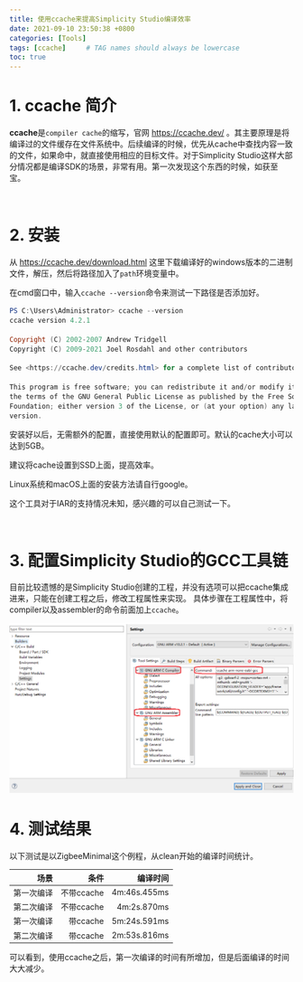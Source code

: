 ```yaml
---
title: 使用ccache来提高Simplicity Studio编译效率
date: 2021-09-10 23:50:38 +0800 
categories: [Tools]
tags: [ccache]     # TAG names should always be lowercase
toc: true
---
```


# 1. ccache 简介
**ccache**是`compiler cache`的缩写，官网 https://ccache.dev/ 。其主要原理是将编译过的文件缓存在文件系统中。后续编译的时候，优先从cache中查找内容一致的文件，如果命中，就直接使用相应的目标文件。对于Simplicity Studio这样大部分情况都是编译SDK的场景，非常有用。第一次发现这个东西的时候，如获至宝。  

<br>

# 2. 安装
从 https://ccache.dev/download.html 这里下载编译好的windows版本的二进制文件，解压，然后将路径加入了`path`环境变量中。

在cmd窗口中，输入`ccache --version`命令来测试一下路径是否添加好。
```powershell
PS C:\Users\Administrator> ccache --version
ccache version 4.2.1

Copyright (C) 2002-2007 Andrew Tridgell
Copyright (C) 2009-2021 Joel Rosdahl and other contributors

See <https://ccache.dev/credits.html> for a complete list of contributors.

This program is free software; you can redistribute it and/or modify it under
the terms of the GNU General Public License as published by the Free Software
Foundation; either version 3 of the License, or (at your option) any later
version.
```

安装好以后，无需额外的配置，直接使用默认的配置即可。默认的cache大小可以达到5GB。

建议将cache设置到SSD上面，提高效率。

Linux系统和macOS上面的安装方法请自行google。

这个工具对于IAR的支持情况未知，感兴趣的可以自己测试一下。

<br>

# 3. 配置Simplicity Studio的GCC工具链
目前比较遗憾的是Simplicity Studio创建的工程，并没有选项可以把ccache集成进来，只能在创建工程之后，修改工程属性来实现。
具体步骤在工程属性中，将compiler以及assembler的命令前面加上`ccache`。

<div align="center">
	<img src="images/2021-09-10-ccache-prj-prop.png">
</div>

# 4. 测试结果
以下测试是以ZigbeeMinimal这个例程，从clean开始的编译时间统计。

场景 | 条件 | 编译时间
-:|-:|-:
第一次编译|不带ccache|4m:46s.455ms
第二次编译|不带ccache|4m:2s.870ms
第一次编译|带ccache|5m:24s.591ms
第二次编译|带ccache|2m:53s.816ms

可以看到，使用ccache之后，第一次编译的时间有所增加，但是后面编译的时间大大减少。



